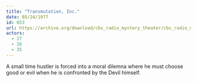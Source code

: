 ```yaml
---
title: "Transmutation, Inc."
date: 05/24/1977
id: 653
url: https://archive.org/download/cbs_radio_mystery_theater/cbs_radio_mystery_theater-0651-0700.zip/cbs_radio_mystery_theater-0651-0700%2Fcbsrmt_0653_transmutation_inc.mp3
actors:
  - 27
  - 16
  - 35
---
```

A small time hustler is forced into a moral dilemna where he must choose good or evil when he is confronted by the Devil himself.